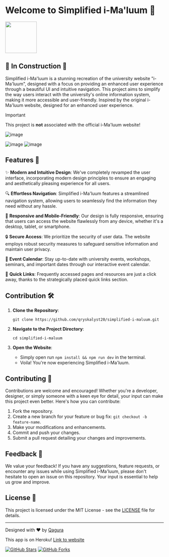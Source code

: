 # Welcome to Simplified i-Ma'luum 🌟

<img src="https://github.com/qryskalyst20/simplified-imaluum/assets/65181897/2ad4fedc-1018-4779-b94a-5aae6f2944a3" width=100 />

## 🚧 **In Construction** 🚧

Simplified i-Ma'luum is a stunning recreation of the university website "i-Ma'luum", designed with a focus on providing an enhanced user experience through a beautiful UI and intuitive navigation. This project aims to simplify the way users interact with the university's online information system, making it more accessible and user-friendly. Inspired by the original i-Ma'luum website, designed for an enhanced user experience.

> [!IMPORTANT]
> This project is **not** associated with the official i-Ma'luum website!

![image](https://github.com/qryskalyst20/simplified-imaluum/assets/65181897/8e7a8ee0-49a8-4403-9929-de7aa9a15ca5)

![image](https://github.com/qryskalyst20/simplified-imaluum/assets/65181897/b26feda3-74dd-4ad4-bd7e-c5f524b88411)
![image](https://github.com/qryskalyst20/simplified-imaluum/assets/65181897/ec920298-6b2b-4ace-a202-cbe885c12485)


## Features 🚀

✨ **Modern and Intuitive Design**: We've completely revamped the user interface, incorporating modern design principles to ensure an engaging and aesthetically pleasing experience for all users.

🔍 **Effortless Navigation**: Simplified i-Ma'luum features a streamlined navigation system, allowing users to seamlessly find the information they need without any hassle.

📱 **Responsive and Mobile-Friendly**: Our design is fully responsive, ensuring that users can access the website flawlessly from any device, whether it's a desktop, tablet, or smartphone.

🔒 **Secure Access**: We prioritize the security of user data. The website employs robust security measures to safeguard sensitive information and maintain user privacy.

📅 **Event Calendar**: Stay up-to-date with university events, workshops, seminars, and important dates through our interactive event calendar.

📄 **Quick Links**: Frequently accessed pages and resources are just a click away, thanks to the strategically placed quick links section.

## Contribution 🛠️

1. **Clone the Repository**:

   ```
   git clone https://github.com/qryskalyst20/simplified-i-maluum.git
   ```

2. **Navigate to the Project Directory**:

   ```
   cd simplified-i-maluum
   ```

3. **Open the Website**:
   - Simply open run `npm install && npm run dev` in the terminal.
   - Voila! You're now experiencing Simplified i-Ma'luum.

## Contributing 👥

Contributions are welcome and encouraged! Whether you're a developer, designer, or simply someone with a keen eye for detail, your input can make this project even better. Here's how you can contribute:

1. Fork the repository.
2. Create a new branch for your feature or bug fix: `git checkout -b feature-name`.
3. Make your modifications and enhancements.
4. Commit and push your changes.
5. Submit a pull request detailing your changes and improvements.

## Feedback 💬

We value your feedback! If you have any suggestions, feature requests, or encounter any issues while using Simplified i-Ma'luum, please don't hesitate to open an issue on this repository. Your input is essential to help us grow and improve.

## License 📜

This project is licensed under the MIT License - see the [LICENSE](LICENSE) file for details.

---

Designed with ❤️ by [Qagura](https://q4gura.vercel.app) <!-- Replace with your actual website URL -->

This app is on Heroku! [Link to website](https://simple-imaluum-20b408afaba6.herokuapp.com/)

[![GitHub Stars](https://img.shields.io/github/stars/qryskalyst20/simplified-imaluum.svg)](https://github.com/your-username/simplified-i-maluum/stargazers)
[![GitHub Forks](https://img.shields.io/github/forks/qryskalyst20/simplified-imaluum.svg)](https://github.com/your-username/simplified-i-maluum/network/members)
